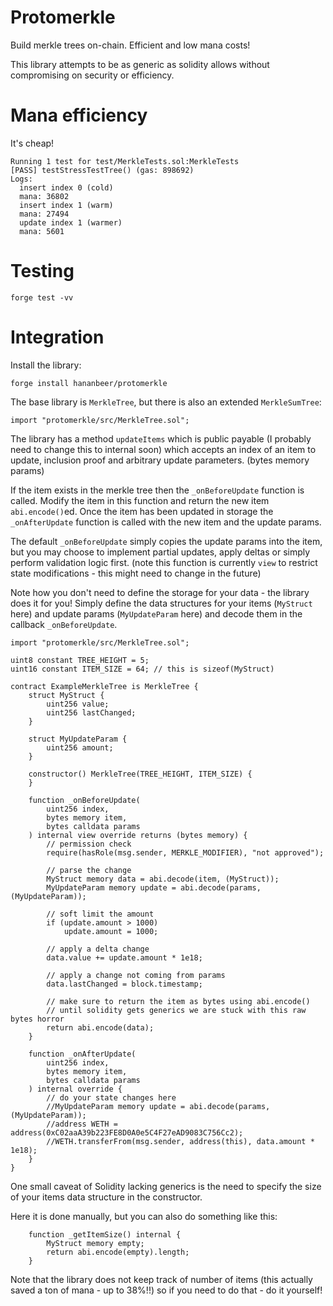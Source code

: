 # Protomerkle

Build merkle trees on-chain. Efficient and low mana costs!

This library attempts to be as generic as solidity allows without compromising on security or efficiency.

# Mana efficiency

It's cheap!

```
Running 1 test for test/MerkleTests.sol:MerkleTests
[PASS] testStressTestTree() (gas: 898692)
Logs:
  insert index 0 (cold)
  mana: 36802
  insert index 1 (warm)
  mana: 27494
  update index 1 (warmer)
  mana: 5601
```

# Testing

```
forge test -vv
```

# Integration

Install the library:

```
forge install hananbeer/protomerkle
```

The base library is `MerkleTree`, but there is also an extended `MerkleSumTree`:

```solidity
import "protomerkle/src/MerkleTree.sol";
```

The library has a method `updateItems` which is public payable (I probably need to change this to internal soon) which accepts an index of an item to update, inclusion proof and arbitrary update parameters. (bytes memory params)

If the item exists in the merkle tree then the `_onBeforeUpdate` function is called. Modify the item in this function and return the new item `abi.encode()`ed.
Once the item has been updated in storage the `_onAfterUpdate` function is called with the new item and the update params.

The default `_onBeforeUpdate` simply copies the update params into the item, but you may choose to implement partial updates, apply deltas or simply perform validation logic first.
(note this function is currently `view` to restrict state modifications - this might need to change in the future)

Note how you don't need to define the storage for your data - the library does it for you!
Simply define the data structures for your items (`MyStruct` here) and update params (`MyUpdateParam` here) and decode them in the callback `_onBeforeUpdate`.

```solidity
import "protomerkle/src/MerkleTree.sol";

uint8 constant TREE_HEIGHT = 5;
uint16 constant ITEM_SIZE = 64; // this is sizeof(MyStruct)

contract ExampleMerkleTree is MerkleTree {
    struct MyStruct {
        uint256 value;
        uint256 lastChanged;
    }

    struct MyUpdateParam {
        uint256 amount;
    }

    constructor() MerkleTree(TREE_HEIGHT, ITEM_SIZE) {
    }

    function _onBeforeUpdate(
        uint256 index,
        bytes memory item,
        bytes calldata params
    ) internal view override returns (bytes memory) {
        // permission check
        require(hasRole(msg.sender, MERKLE_MODIFIER), "not approved");

        // parse the change
        MyStruct memory data = abi.decode(item, (MyStruct));
        MyUpdateParam memory update = abi.decode(params, (MyUpdateParam));

        // soft limit the amount
        if (update.amount > 1000)
            update.amount = 1000;

        // apply a delta change
        data.value += update.amount * 1e18;

        // apply a change not coming from params
        data.lastChanged = block.timestamp;

        // make sure to return the item as bytes using abi.encode()
        // until solidity gets generics we are stuck with this raw bytes horror
        return abi.encode(data);
    }
    
    function _onAfterUpdate(
        uint256 index,
        bytes memory item,
        bytes calldata params
    ) internal override {
        // do your state changes here
        //MyUpdateParam memory update = abi.decode(params, (MyUpdateParam));
        //address WETH = address(0xC02aaA39b223FE8D0A0e5C4F27eAD9083C756Cc2);
        //WETH.transferFrom(msg.sender, address(this), data.amount * 1e18);
    }
}
```

One small caveat of Solidity lacking generics is the need to specify the size of your items data structure in the constructor.

Here it is done manually, but you can also do something like this:
```solidity
    function _getItemSize() internal {
        MyStruct memory empty;
        return abi.encode(empty).length;
    }
```

Note that the library does not keep track of number of items (this actually saved a ton of mana - up to 38%!!) so if you need to do that - do it yourself!
